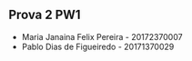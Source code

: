 ## Prova 2 PW1
+ Maria Janaina Felix Pereira - 20172370007
+ Pablo Dias de Figueiredo - 20171370029
